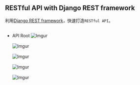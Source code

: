 ## RESTful API with Django REST framework

利用[Django REST framework](http://www.django-rest-framework.org/)，快速打造`RESTful API`。
<br>
<br>
* API Root
  ![Imgur](https://i.imgur.com/Yhku9my.png)
  <br>
  <br>
  ![Imgur](https://i.imgur.com/qJRXY6n.png)
  <br>
  <br>
  ![Imgur](https://i.imgur.com/UR2h1yG.png)
  <br>
  <br>
  ![Imgur](https://i.imgur.com/88hqIbk.png)
  <br>
  <br>
  ![Imgur](https://i.imgur.com/HP4ge1o.png)
  
  
